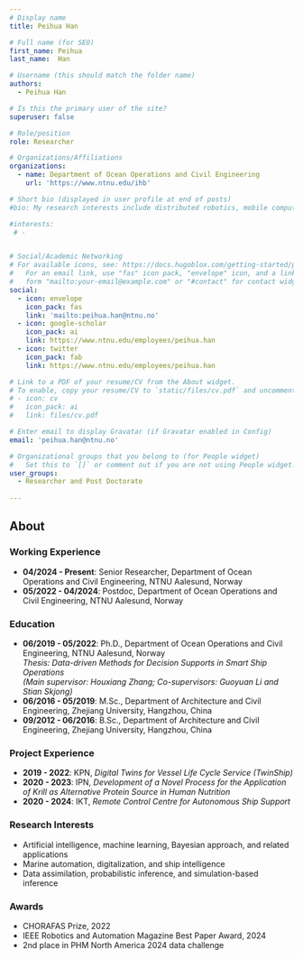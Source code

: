 ```yaml
---
# Display name
title: Peihua Han

# Full name (for SEO)
first_name: Peihua
last_name:  Han

# Username (this should match the folder name)
authors:
  - Peihua Han

# Is this the primary user of the site?
superuser: false

# Role/position
role: Researcher

# Organizations/Affiliations
organizations:
  - name: Department of Ocean Operations and Civil Engineering
    url: 'https://www.ntnu.edu/ihb'

# Short bio (displayed in user profile at end of posts)
#bio: My research interests include distributed robotics, mobile computing and programmable matter.

#interests:
 # - 


# Social/Academic Networking
# For available icons, see: https://docs.hugoblox.com/getting-started/page-builder/#icons
#   For an email link, use "fas" icon pack, "envelope" icon, and a link in the
#   form "mailto:your-email@example.com" or "#contact" for contact widget.
social:
  - icon: envelope
    icon_pack: fas
    link: 'mailto:peihua.han@ntnu.no'
  - icon: google-scholar
    icon_pack: ai
    link: https://www.ntnu.edu/employees/peihua.han
  - icon: twitter
    icon_pack: fab
    link: https://www.ntnu.edu/employees/peihua.han

# Link to a PDF of your resume/CV from the About widget.
# To enable, copy your resume/CV to `static/files/cv.pdf` and uncomment the lines below.
# - icon: cv
#   icon_pack: ai
#   link: files/cv.pdf

# Enter email to display Gravatar (if Gravatar enabled in Config)
email: 'peihua.han@ntnu.no'

# Organizational groups that you belong to (for People widget)
#   Set this to `[]` or comment out if you are not using People widget.
user_groups:
  - Researcher and Post Doctorate
 
---
```

## About

### Working Experience
- **04/2024  - Present**: Senior Researcher, Department of Ocean Operations and Civil Engineering, NTNU Aalesund, Norway  
- **05/2022  - 04/2024**: Postdoc, Department of Ocean Operations and Civil Engineering, NTNU Aalesund, Norway

### Education
- **06/2019  - 05/2022**: Ph.D., Department of Ocean Operations and Civil Engineering, NTNU Aalesund, Norway  
  *Thesis: Data-driven Methods for Decision Supports in Smart Ship Operations*  
  *(Main supervisor: Houxiang Zhang; Co-supervisors: Guoyuan Li and Stian Skjong)*
- **06/2016  - 05/2019**: M.Sc., Department of Architecture and Civil Engineering, Zhejiang University, Hangzhou, China  
- **09/2012 -  06/2016**: B.Sc., Department of Architecture and Civil Engineering, Zhejiang University, Hangzhou, China

### Project Experience
- **2019 - 2022**: KPN, *Digital Twins for Vessel Life Cycle Service (TwinShip)*  
- **2020 - 2023**: IPN, *Development of a Novel Process for the Application of Krill as Alternative Protein Source in Human Nutrition*  
- **2020 - 2024**: IKT, *Remote Control Centre for Autonomous Ship Support*

### Research Interests
- Artificial intelligence, machine learning, Bayesian approach, and related applications  
- Marine automation, digitalization, and ship intelligence  
- Data assimilation, probabilistic inference, and simulation-based inference

### Awards
- CHORAFAS Prize, 2022  
- IEEE Robotics and Automation Magazine Best Paper Award, 2024  
- 2nd place in PHM North America 2024 data challenge
